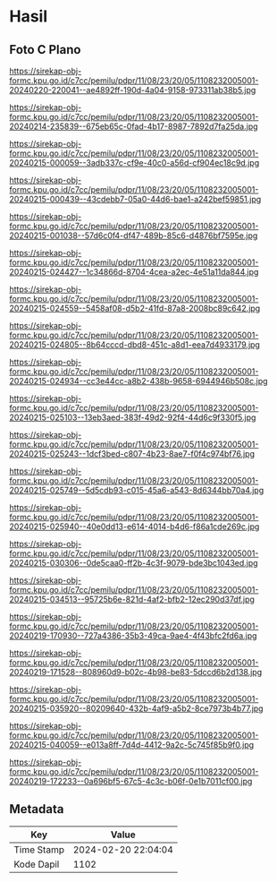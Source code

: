 # Hasil

## Foto C Plano

https://sirekap-obj-formc.kpu.go.id/c7cc/pemilu/pdpr/11/08/23/20/05/1108232005001-20240220-220041--ae4892ff-190d-4a04-9158-973311ab38b5.jpg

https://sirekap-obj-formc.kpu.go.id/c7cc/pemilu/pdpr/11/08/23/20/05/1108232005001-20240214-235839--675eb65c-0fad-4b17-8987-7892d7fa25da.jpg

https://sirekap-obj-formc.kpu.go.id/c7cc/pemilu/pdpr/11/08/23/20/05/1108232005001-20240215-000059--3adb337c-cf9e-40c0-a56d-cf904ec18c9d.jpg

https://sirekap-obj-formc.kpu.go.id/c7cc/pemilu/pdpr/11/08/23/20/05/1108232005001-20240215-000439--43cdebb7-05a0-44d6-bae1-a242bef59851.jpg

https://sirekap-obj-formc.kpu.go.id/c7cc/pemilu/pdpr/11/08/23/20/05/1108232005001-20240215-001038--57d6c0f4-df47-489b-85c6-d4876bf7595e.jpg

https://sirekap-obj-formc.kpu.go.id/c7cc/pemilu/pdpr/11/08/23/20/05/1108232005001-20240215-024427--1c34866d-8704-4cea-a2ec-4e51a11da844.jpg

https://sirekap-obj-formc.kpu.go.id/c7cc/pemilu/pdpr/11/08/23/20/05/1108232005001-20240215-024559--5458af08-d5b2-41fd-87a8-2008bc89c642.jpg

https://sirekap-obj-formc.kpu.go.id/c7cc/pemilu/pdpr/11/08/23/20/05/1108232005001-20240215-024805--8b64cccd-dbd8-451c-a8d1-eea7d4933179.jpg

https://sirekap-obj-formc.kpu.go.id/c7cc/pemilu/pdpr/11/08/23/20/05/1108232005001-20240215-024934--cc3e44cc-a8b2-438b-9658-6944946b508c.jpg

https://sirekap-obj-formc.kpu.go.id/c7cc/pemilu/pdpr/11/08/23/20/05/1108232005001-20240215-025103--13eb3aed-383f-49d2-92f4-44d6c9f330f5.jpg

https://sirekap-obj-formc.kpu.go.id/c7cc/pemilu/pdpr/11/08/23/20/05/1108232005001-20240215-025243--1dcf3bed-c807-4b23-8ae7-f0f4c974bf76.jpg

https://sirekap-obj-formc.kpu.go.id/c7cc/pemilu/pdpr/11/08/23/20/05/1108232005001-20240215-025749--5d5cdb93-c015-45a6-a543-8d6344bb70a4.jpg

https://sirekap-obj-formc.kpu.go.id/c7cc/pemilu/pdpr/11/08/23/20/05/1108232005001-20240215-025940--40e0dd13-e614-4014-b4d6-f86a1cde269c.jpg

https://sirekap-obj-formc.kpu.go.id/c7cc/pemilu/pdpr/11/08/23/20/05/1108232005001-20240215-030306--0de5caa0-ff2b-4c3f-9079-bde3bc1043ed.jpg

https://sirekap-obj-formc.kpu.go.id/c7cc/pemilu/pdpr/11/08/23/20/05/1108232005001-20240215-034513--95725b6e-821d-4af2-bfb2-12ec290d37df.jpg

https://sirekap-obj-formc.kpu.go.id/c7cc/pemilu/pdpr/11/08/23/20/05/1108232005001-20240219-170930--727a4386-35b3-49ca-9ae4-4f43bfc2fd6a.jpg

https://sirekap-obj-formc.kpu.go.id/c7cc/pemilu/pdpr/11/08/23/20/05/1108232005001-20240219-171528--808960d9-b02c-4b98-be83-5dccd6b2d138.jpg

https://sirekap-obj-formc.kpu.go.id/c7cc/pemilu/pdpr/11/08/23/20/05/1108232005001-20240215-035920--80209640-432b-4af9-a5b2-8ce7973b4b77.jpg

https://sirekap-obj-formc.kpu.go.id/c7cc/pemilu/pdpr/11/08/23/20/05/1108232005001-20240215-040059--e013a8ff-7d4d-4412-9a2c-5c745f85b9f0.jpg

https://sirekap-obj-formc.kpu.go.id/c7cc/pemilu/pdpr/11/08/23/20/05/1108232005001-20240219-172233--0a696bf5-67c5-4c3c-b06f-0e1b7011cf00.jpg


## Metadata

| Key        | Value               |
| ---------- | ------------------- |
| Time Stamp | 2024-02-20 22:04:04 |
| Kode Dapil | 1102                |



